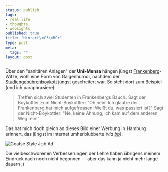 ```yaml
--- 
status: publish
tags: 
- real life
- thoughts
- websights
published: true
title: "Hintert\xC3\xBCr"
type: post
meta: 
  tags: ""
layout: post
---
```

Über den "sanitären Anlagen" der <strong>Uni-Mensa</strong> hängen jüngst <a href="http://de.wikipedia.org/wiki/Peter_Frankenberg">Frankenberg</a>-Witze, wohl eine Form von Galgenhumor, nachdem der <a href="http://www.usta.de/wiki/Boykott:Hauptseite">Studiengebührenboykott</a> jüngst gescheitert war. So steht dort zum Beispiel (und ich paraphrasiere):

<blockquote>Treffen sich zwei Studenten in Frankenbergs Bauch. Sagt der Boykottler zum Nicht-Boykottler: "Oh nein! Ich glaube der Frankenberg hat mich aufgefressen! Weißt du, was passiert ist?" Sagt der Nicht-Boykottler: "Ne, keine Ahnung, ich kam auf dem anderen Weg rein!"</blockquote>

Das hat mich doch gleich an dieses Bild einer Werbung in Hamburg erinnert, das jüngst im Internet umherblubberte <em>(via <a href="http://www.boingboing.net/2007/04/09/goatse_ad_tells_you_.html">bb</a>)</em>:

<img src='http://fredericiana.de/uploads/2007/04/goadsetjobsads.jpg' alt='Goatse Style Job Ad' />

Die vielbeschworenen Verbesserungen der Lehre haben übrigens meinem Eindruck nach noch nicht begonnen -- aber das kann ja nicht mehr lange dauern ;)
